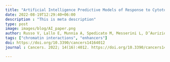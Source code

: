 ```yaml
---
title: "Artificial Intelligence Predictive Models of Response to Cytotoxic Chemotherapy Alone or Combined to Targeted Therapy for Metastatic Colorectal Cancer Patients: A Systematic Review and Meta-Analysis."
date: 2022-08-19T12:29:40+06:00
description : "This is meta description"
type: post
image: images/blog/AI_paper.png
author: Russo V, Lallo E, Munnia A, Spedicato M, Messerini L, D’Aurizio R, Ceroni EG, Brunelli G, Galvano A, Russo A, Landini I, Nobili S, Ceppi M, Bruzzone M, Cianchi F, Staderini F, Roselli M, Riondino S, Ferroni P, Guadagni F, Mini E, Peluso M.
tags: ["chromatin interactions", "enhancers"]
doi: https://doi.org/10.3390/cancers14164012
journal : Cancers. 2022; 14(16):4012. https://doi.org/10.3390/cancers14164012  

---
```




